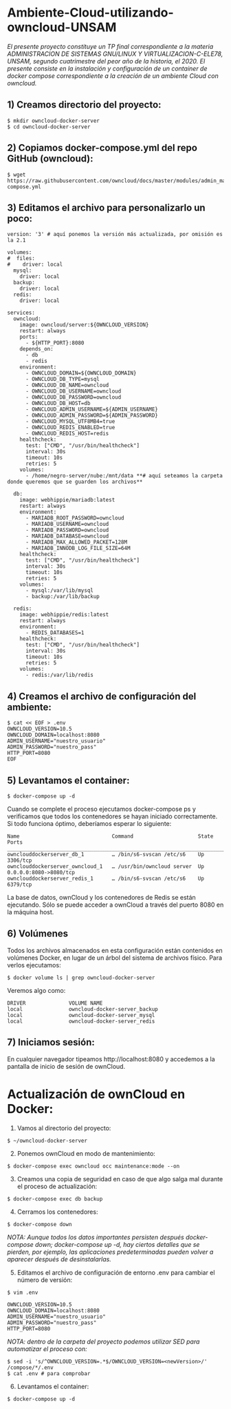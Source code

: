 # Ambiente-Cloud-utilizando-owncloud-UNSAM

_El presente proyecto constituye un TP final correspondiente a la materia ADMINISTRACION DE SISTEMAS GNU/LINUX Y VIRTUALIZACION-C-ELE78, UNSAM, segundo cuatrimestre del peor año de la historia, el 2020. El presente consiste en la instalación y configuración de un container de docker compose correspondiente a la creación de un ambiente Cloud con owncloud._

## 1) Creamos directorio del proyecto:

```
$ mkdir owncloud-docker-server
$ cd owncloud-docker-server
```
## 2) Copiamos docker-compose.yml del repo GitHub (owncloud):
```
$ wget https://raw.githubusercontent.com/owncloud/docs/master/modules/admin_manual/examples/installation/docker/docker-compose.yml
```
## 3) Editamos el archivo para personalizarlo un poco:

```
version: '3' # aquí ponemos la versión más actualizada, por omisión es la 2.1

volumes:
#  files:
#    driver: local
  mysql:
    driver: local
  backup:
    driver: local
  redis:
    driver: local

services:
  owncloud:
    image: owncloud/server:${OWNCLOUD_VERSION}
    restart: always
    ports:
      - ${HTTP_PORT}:8080
    depends_on:
      - db
      - redis
    environment:
      - OWNCLOUD_DOMAIN=${OWNCLOUD_DOMAIN}
      - OWNCLOUD_DB_TYPE=mysql
      - OWNCLOUD_DB_NAME=owncloud
      - OWNCLOUD_DB_USERNAME=owncloud
      - OWNCLOUD_DB_PASSWORD=owncloud
      - OWNCLOUD_DB_HOST=db
      - OWNCLOUD_ADMIN_USERNAME=${ADMIN_USERNAME}
      - OWNCLOUD_ADMIN_PASSWORD=${ADMIN_PASSWORD}
      - OWNCLOUD_MYSQL_UTF8MB4=true
      - OWNCLOUD_REDIS_ENABLED=true
      - OWNCLOUD_REDIS_HOST=redis
    healthcheck:
      test: ["CMD", "/usr/bin/healthcheck"]
      interval: 30s
      timeout: 10s
      retries: 5
    volumes:
      - /home/negro-server/nube:/mnt/data **# aquí seteamos la carpeta donde queremos que se guarden los archivos**

  db:
    image: webhippie/mariadb:latest
    restart: always
    environment:
      - MARIADB_ROOT_PASSWORD=owncloud
      - MARIADB_USERNAME=owncloud
      - MARIADB_PASSWORD=owncloud
      - MARIADB_DATABASE=owncloud
      - MARIADB_MAX_ALLOWED_PACKET=128M
      - MARIADB_INNODB_LOG_FILE_SIZE=64M
    healthcheck:
      test: ["CMD", "/usr/bin/healthcheck"]
      interval: 30s
      timeout: 10s
      retries: 5
    volumes:
      - mysql:/var/lib/mysql
      - backup:/var/lib/backup

  redis:
    image: webhippie/redis:latest
    restart: always
    environment:
      - REDIS_DATABASES=1
    healthcheck:
      test: ["CMD", "/usr/bin/healthcheck"]
      interval: 30s
      timeout: 10s
      retries: 5
    volumes:
      - redis:/var/lib/redis
```

## 4) Creamos el archivo de configuración del ambiente:
```
$ cat << EOF > .env
OWNCLOUD_VERSION=10.5
OWNCLOUD_DOMAIN=localhost:8080
ADMIN_USERNAME="nuestro_usuario"
ADMIN_PASSWORD="nuestro_pass"
HTTP_PORT=8080
EOF
```
## 5) Levantamos el container:
```
$ docker-compose up -d
```

Cuando se complete el proceso ejecutamos docker-compose ps y verificamos que todos los contenedores se hayan iniciado correctamente. Si todo funciona óptimo, deberíamos esperar lo siguiente:
```
Name                              Command                     State   Ports
__________________________________________________________________________________________
ownclouddockerserver_db_1         … /bin/s6-svscan /etc/s6    Up      3306/tcp
ownclouddockerserver_owncloud_1   … /usr/bin/owncloud server  Up      0.0.0.0:8080->8080/tcp
ownclouddockerserver_redis_1      … /bin/s6-svscan /etc/s6    Up      6379/tcp
```
La base de datos, ownCloud y los contenedores de Redis se están ejecutando. Sólo se puede acceder a ownCloud a través del puerto 8080 en la máquina host.

## 6) Volúmenes

Todos los archivos almacenados en esta configuración están contenidos en volúmenes Docker, en lugar de un árbol del sistema de archivos físico. Para verlos ejecutamos:
```
$ docker volume ls | grep owncloud-docker-server
```
Veremos algo como:
```
DRIVER              VOLUME NAME
local               owncloud-docker-server_backup
local               owncloud-docker-server_mysql
local               owncloud-docker-server_redis
```
## 7) Iniciamos sesión:

En cualquier navegador tipeamos http://localhost:8080 y accedemos a la pantalla de inicio de sesión de ownCloud.

# Actualización de ownCloud en Docker:

1) Vamos al directorio del proyecto:
```
$ ~/owncloud-docker-server 
```
2) Ponemos ownCloud en modo de mantenimiento:
```
$ docker-compose exec owncloud occ maintenance:mode --on
```
3) Creamos una copia de seguridad en caso de que algo salga mal durante el proceso de actualización:
```
$ docker-compose exec db backup
```
4) Cerramos los contenedores:
```
$ docker-compose down
```
_NOTA: Aunque todos los datos importantes persisten después docker-compose down; docker-compose up -d, hay ciertos detalles que se pierden, por ejemplo, las aplicaciones predeterminadas pueden volver a aparecer después de desinstalarlas._

5) Editamos el archivo de configuración de entorno .env para cambiar el número de versión:
```
$ vim .env

OWNCLOUD_VERSION=10.5
OWNCLOUD_DOMAIN=localhost:8080
ADMIN_USERNAME="nuestro_usuario"
ADMIN_PASSWORD="nuestro_pass"
HTTP_PORT=8080
```
_NOTA: dentro de la carpeta del proyecto podemos utilizar SED para automatizar el proceso con:_
```
$ sed -i 's/^OWNCLOUD_VERSION=.*$/OWNCLOUD_VERSION=<newVersion>/' /compose/*/.env
$ cat .env # para comprobar
```
6) Levantamos el container: 
```
$ docker-compose up -d
```


